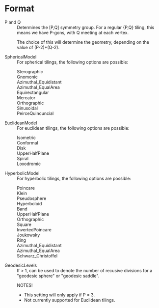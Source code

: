 # Format

<dl>
<dt>P and Q</dt>
<dd>
Determines the [P,Q] symmetry group. For a regular {P,Q} tiling, this means we have P-gons, with Q meeting at each vertex.

The choice of this will determine the geometry, depending on the value of (P-2)*(Q-2).
</dd>

<dt>SphericalModel</dt>
<dd>
For spherical tilings, the following options are possible:  

Sterographic  
Gnomonic  
Azimuthal_Equidistant  
Azimuthal_EqualArea  
Equirectangular  
Mercator  
Orthographic  
Sinusoidal  
PeirceQuincuncial  
</dd>

<dt>EuclideanModel</dt>
<dd>
For euclidean tilings, the following options are possible:  

Isometric  
Conformal  
Disk  
UpperHalfPlane  
Spiral  
Loxodromic  
</dd>

<dt>HyperbolicModel</dt>
<dd>
For hyperbolic tilings, the following options are possible:  

Poincare  
Klein  
Pseudosphere  
Hyperboloid  
Band  
UpperHalfPlane  
Orthographic  
Square  
InvertedPoincare  
Joukowsky  
Ring  
Azimuthal_Equidistant  
Azimuthal_EqualArea  
Schwarz_Christoffel  
</dd>

<dt>GeodesicLevels</dt>
<dd>
If > 1, can be used to denote the number of recusive divisions for a "geodesic sphere" or "geodesic saddle".

NOTES!
* This setting will only apply if P = 3.
* Not currently supported for Euclidean tilings.
</dd>

</dl>